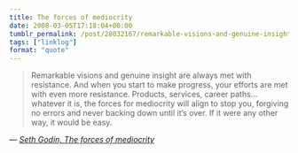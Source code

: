 ```yaml
---
title: The forces of mediocrity
date: 2008-03-05T17:18:04+00:00
tumblr_permalink: /post/28032167/remarkable-visions-and-genuine-insight-are-always
tags: ["linklog"]
format: "quote"
---
```


> Remarkable visions and genuine insight are always met with resistance. And when you start to make progress, your efforts are met with even more resistance. Products, services, career paths&hellip; whatever it is, the forces for mediocrity will align to stop you, forgiving no errors and never backing down until it&rsquo;s over. If it were any other way, it would be easy.

— <cite>[Seth Godin, _The forces of mediocrity_](https://seths.blog/2008/03/the-forces-of-m/)</cite>
